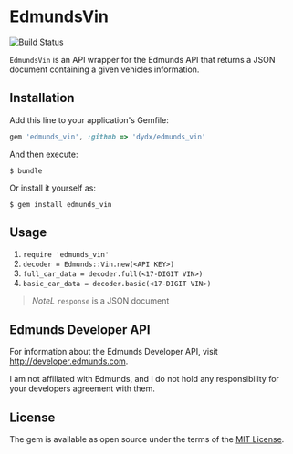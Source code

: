 # EdmundsVin

[![Build Status](https://travis-ci.org/dydx/edmunds_vin.svg?branch=master)](https://travis-ci.org/dydx/edmunds_vin)

`EdmundsVin` is an API wrapper for the Edmunds API that returns a JSON document
containing a given vehicles information.

## Installation

Add this line to your application's Gemfile:

```ruby
gem 'edmunds_vin', :github => 'dydx/edmunds_vin'
```

And then execute:

    $ bundle

Or install it yourself as:

    $ gem install edmunds_vin

## Usage

1. `require 'edmunds_vin'`
2. `decoder = Edmunds::Vin.new(<API KEY>)`
3. `full_car_data = decoder.full(<17-DIGIT VIN>)`
4. `basic_car_data = decoder.basic(<17-DIGIT VIN>)`

>*NoteL* `response` is a JSON document 

## Edmunds Developer API

For information about the Edmunds Developer API, visit http://developer.edmunds.com.

I am not affiliated with Edmunds, and I do not hold any responsibility for your developers agreement with them.

## License

The gem is available as open source under the terms of the [MIT License](http://opensource.org/licenses/MIT).

